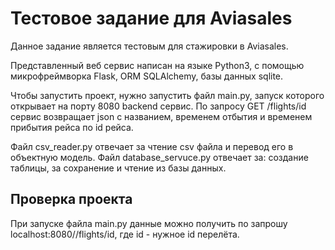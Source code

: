 # Тестовое задание для Aviasales

Данное задание является тестовым для стажировки в Aviasales. 

Представленный веб сервис написан на языке Python3, с помощью микрофреймворка Flask, ORM SQLAlchemy, базы данных sqlite.  

Чтобы запустить проект, нужно запустить файл main.py, запуск которого открывает на порту 8080 backend сервис. По запросу GET /flights/id сервис возвращает json с названием, временем отбытия и временем прибытия рейса по id рейса. 

Файл csv_reader.py отвечает за чтение csv файла и перевод его в объектную модель. Файл database_servuce.py отвечает за: создание таблицы, за сохранение и чтение из базы данных. 

## Проверка проекта
При запуске файла main.py данные можно получить по запрошу localhost:8080//flights/id, где id - нужное id перелёта. 
